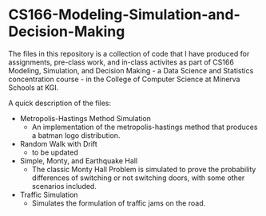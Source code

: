 # CS166-Modeling-Simulation-and-Decision-Making

The files in this repository is a collection of code that I have produced for assignments, pre-class work, and in-class activites as part of CS166 Modeling, Simulation, and Decision Making - a Data Science and Statistics concentration course - in the College of Computer Science at Minerva Schools at KGI.

A quick description of the files:
- Metropolis-Hastings Method Simulation
  - An implementation of the metropolis-hastings method that produces a batman logo distribution.
- Random Walk with Drift
  - to be updated
- Simple, Monty, and Earthquake Hall
  - The classic Monty Hall Problem is simulated to prove the probability differences of switching or not switching doors, with some other scenarios included.
- Traffic Simulation
  - Simulates the formulation of traffic jams on the road.
  
